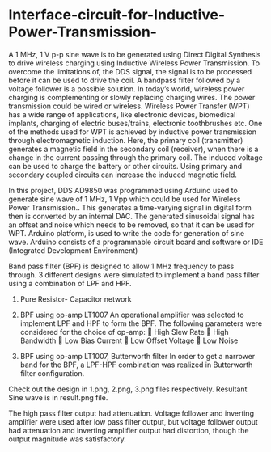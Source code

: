 # Interface-circuit-for-Inductive-Power-Transmission-

A 1 MHz, 1 V p-p sine wave is to be generated using Direct Digital Synthesis to drive wireless charging using Inductive Wireless Power 
Transmission. To overcome the limitations of, the DDS signal, the signal is to be processed before it can be used to drive the coil.
A bandpass filter followed by a voltage follower is a possible solution. In today’s world, wireless power charging is complementing or 
slowly replacing charging wires. The power transmission could be wired or wireless. Wireless Power Transfer (WPT) has a wide range of 
applications, like electronic devices, biomedical implants, charging of electric buses/trains, electronic toothbrushes etc. 
One of the methods used for WPT is achieved by inductive power transmission through electromagnetic induction. Here, the primary coil 
(transmitter) generates a magnetic field in the secondary coil (receiver), when there is a change in the current passing through the 
primary coil. The induced voltage can be used to charge the battery or other circuits. Using primary and secondary coupled circuits can
increase the induced magnetic field. 

In this project, DDS AD9850 was programmed using Arduino used to generate sine wave of 1 MHz, 1 Vpp which could be used for Wireless Power Transmission.. This generates a time-varying signal 
in digital form then is converted by an internal DAC. The generated sinusoidal signal has an offset and noise which needs to be removed,
so that it can be used for WPT. Arduino platform, is used to write the code for generation of sine wave. Arduino consists of a programmable 
circuit board and software or IDE (Integrated Development Environment) 

Band pass filter (BPF) is designed to allow 1 MHz frequency to pass through. 3 different designs were simulated to implement a band pass 
filter using a combination of LPF and HPF. 
1) Pure Resistor- Capacitor network 

2) BPF using op-amp LT1007 
An operational amplifier was selected to implement LPF and HPF to form the BPF. The following parameters were considered for the choice 
of op-amp: 
 High Slew Rate  High Bandwidth  Low Bias Current  Low Offset Voltage  Low Noise

3) BPF using op-amp LT1007, Butterworth filter 
In order to get a narrower band for the BPF, a LPF-HPF combination was realized in Butterworth filter configuration. 

Check out the design in 1.png, 2.png, 3.png files respectively. Resultant Sine wave is in result.png file.
 
The high pass filter output had attenuation. Voltage follower and inverting amplifier were used after low pass filter output, but voltage follower output had attenuation and inverting amplifier output had distortion, though the output magnitude was satisfactory. 
 
